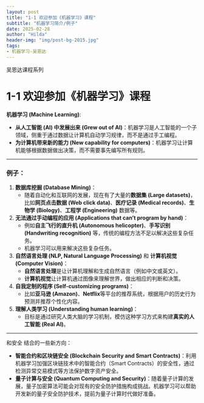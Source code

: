 ```yaml
---
layout: post
title: "1-1 欢迎参加《机器学习》课程"
subtitle: "机器学习简介/例子"
date: 2025-02-28
author: "Hilda"
header-img: "img/post-bg-2015.jpg"
tags:
- 机器学习-吴恩达
---
```



<script type="text/javascript"
        src="https://cdnjs.cloudflare.com/ajax/libs/mathjax/2.7.5/MathJax.js?config=TeX-AMS-MML_SVG">
</script>

吴恩达课程系列

# 1-1 欢迎参加《机器学习》课程

**机器学习 (Machine Learning)**:

- **从人工智能 (AI) 中发展出来 (Grew out of AI)**：机器学习是人工智能的一个子领域，侧重于通过数据让计算机自动学习规律，而不是通过手工编程。
- **为计算机带来新的能力 (New capability for computers)**：机器学习让计算机能够根据数据做出决策，而不需要事先编写所有规则。

---



### 例子：

1. **数据库挖掘 (Database Mining)**：
    - 随着自动化和互联网的发展，现在有了大量的**数据集 (Large datasets)**，比如**网页点击数据 (Web click data)**、**医疗记录 (Medical records)**、**生物学 (Biology)**、**工程学 (Engineering)** 数据等。
2. **无法通过手动编程的应用 (Applications that can’t program by hand)**：
    - 例如**自主飞行的直升机 (Autonomous helicopter)**、**手写识别 (Handwriting recognition)** 等，传统的编程方法不足以解决这些复杂任务。
    - 机器学习可以用来解决这些复杂任务。
3. **自然语言处理 (NLP, Natural Language Processing)** 和 **计算机视觉 (Computer Vision)**：
    - **自然语言处理**是让计算机理解和生成自然语言（例如中文或英文）。
    - **计算机视觉**让计算机通过图像来理解世界，做出相应的判断和决策。
4. **自我定制的程序 (Self-customizing programs)**：
    - 比如**亚马逊 (Amazon)**、**Netflix**等平台的推荐系统，根据用户的历史行为预测并推荐个性化内容。
5. **理解人类学习 (Understanding human learning)**：
    - 目标是通过研究人类大脑的学习机制，模仿这种学习方式来构建**真实的人工智能 (Real AI)**。

----

和安全 结合的一些新方向：

- **智能合约和区块链安全 (Blockchain Security and Smart Contracts)**：利用机器学习加强区块链技术中的智能合约（Smart Contracts）的安全性，通过检测异常交易模式等方法保护数字资产安全。
- **量子计算与安全 (Quantum Computing and Security)**：随着量子计算的发展，量子加密算法可能会对现有的安全防护措施构成挑战。机器学习可以帮助开发新的量子安全防护技术，提前为量子计算时代做好准备。